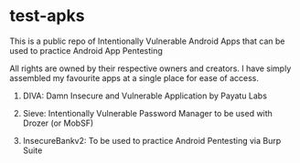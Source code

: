 # test-apks
This is a public repo of Intentionally Vulnerable Android Apps that can be used to practice Android App Pentesting

All rights are owned by their respective owners and creators. I have simply assembled my favourite apps at a single place for ease of access. 

1. DIVA: Damn Insecure and Vulnerable Application by Payatu Labs

2. Sieve: Intentionally Vulnerable Password Manager to be used with Drozer (or MobSF)

3. InsecureBankv2: To be used to practice Android Pentesting via Burp Suite


